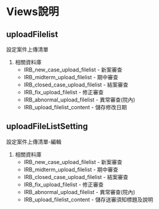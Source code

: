 # Views說明

## uploadFilelist
設定案件上傳清單
1. 相關資料庫
    * IRB_new_case_upload_filelist - 新案審查
    * IRB_midterm_upload_filelist - 期中審查
    * IRB_closed_case_upload_filelist - 結案審查
    * IRB_fix_upload_filelist - 修正審查
    * IRB_abnormal_upload_filelist - 異常審查(院內)
    * IRB_upload_filelist_content - 儲存修改日期

## uploadFileListSetting
設定案件上傳清單-編輯
1. 相關資料庫
    * IRB_new_case_upload_filelist - 新案審查
    * IRB_midterm_upload_filelist - 期中審查
    * IRB_closed_case_upload_filelist - 結案審查
    * IRB_fix_upload_filelist - 修正審查
    * IRB_abnormal_upload_filelist - 異常審查(院內)
    * IRB_upload_filelist_content - 儲存送審須知標題及說明

